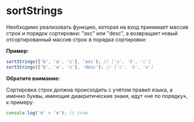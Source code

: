 # sortStrings

Необходимо реализовать функцию, которая на вход принимает массив строк и порядок сортировки: "asc" или "desc",
a возвращает новый отсортированный массив строк в порядка сортировки:

**Пример:**

```js
sortStrings(['b', 'a', 'c'], 'asc'); // ['a', 'b', 'c']
sortStrings(['b', 'a', 'c'], 'desc'); // ['c', 'b', 'a']
```  

**Обратите внимание:** 

Сортировка строк должна происходить с учётом правил языка, а именно буквы, имеющие диакритические знаки, идут «не по порядку»,
к примеру:

```javascript
console.log('ё' > 'я'); // true
```
